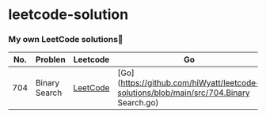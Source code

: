 # leetcode-solution

###  My own LeetCode solutions🎯

| No.  | Problen       | Leetcode                                                    | Go                                                           | Python                                                       | Solution                                                     | Difficulty | Tag  |
| ---- | ------------- | ----------------------------------------------------------- | ------------------------------------------------------------ | ------------------------------------------------------------ | ------------------------------------------------------------ | ---------- | ---- |
| 704  | Binary Search | [LeetCode](https://leetcode-cn.com/problems/binary-search/) | [Go](https://github.com/hiWyatt/leetcode-solutions/blob/main/src/704.Binary Search.go) | [Python](https://github.com/hiWyatt/leetcode-solutions/blob/main/src/704.Binary Search.py) | [Blog](https://wangyi.one/leetcode704.%E4%BA%8C%E5%88%86%E6%9F%A5%E6%89%BE/) | Easy       | 二分 |

